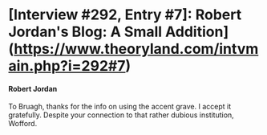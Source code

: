 # [Interview #292, Entry #7]: Robert Jordan's Blog: A Small Addition](https://www.theoryland.com/intvmain.php?i=292#7)

#### Robert Jordan

To Bruagh, thanks for the info on using the accent grave. I accept it gratefully. Despite your connection to that rather dubious institution, Wofford.

